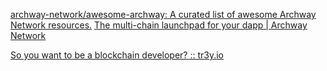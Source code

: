 
[archway-network/awesome-archway: A curated list of awesome Archway Network resources.](https://github.com/archway-network/awesome-archway)
[The multi-chain launchpad for your dapp | Archway Network](https://archway.io/)

[So you want to be a blockchain developer? :: tr3y.io](https://tr3y.io/articles/crypto/how2bloccchain.html)
